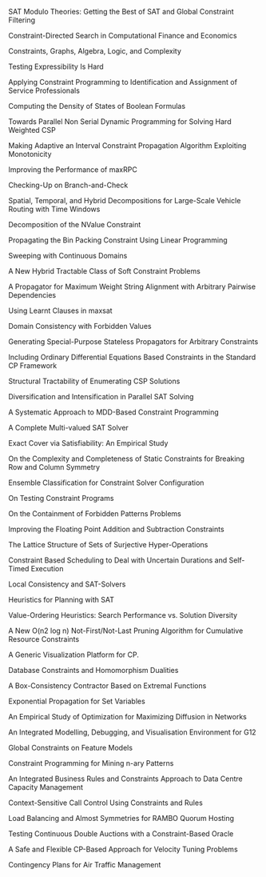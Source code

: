 SAT Modulo Theories: Getting the Best of SAT and Global Constraint Filtering

Constraint-Directed Search in Computational Finance and Economics

Constraints, Graphs, Algebra, Logic, and Complexity

Testing Expressibility Is Hard

Applying Constraint Programming to Identification and Assignment of Service Professionals

Computing the Density of States of Boolean Formulas

Towards Parallel Non Serial Dynamic Programming for Solving Hard Weighted CSP

Making Adaptive an Interval Constraint Propagation Algorithm Exploiting Monotonicity

Improving the Performance of maxRPC

Checking-Up on Branch-and-Check

Spatial, Temporal, and Hybrid Decompositions for Large-Scale Vehicle Routing with Time Windows

Decomposition of the NValue Constraint

Propagating the Bin Packing Constraint Using Linear Programming

Sweeping with Continuous Domains

A New Hybrid Tractable Class of Soft Constraint Problems

A Propagator for Maximum Weight String Alignment with Arbitrary Pairwise Dependencies

Using Learnt Clauses in maxsat

Domain Consistency with Forbidden Values

Generating Special-Purpose Stateless Propagators for Arbitrary Constraints

Including Ordinary Differential Equations Based Constraints in the Standard CP Framework

Structural Tractability of Enumerating CSP Solutions

Diversification and Intensification in Parallel SAT Solving

A Systematic Approach to MDD-Based Constraint Programming

A Complete Multi-valued SAT Solver

Exact Cover via Satisfiability: An Empirical Study

On the Complexity and Completeness of Static Constraints for Breaking Row and Column Symmetry

Ensemble Classification for Constraint Solver Configuration

On Testing Constraint Programs

On the Containment of Forbidden Patterns Problems

Improving the Floating Point Addition and Subtraction Constraints

The Lattice Structure of Sets of Surjective Hyper-Operations

Constraint Based Scheduling to Deal with Uncertain Durations and Self-Timed Execution

Local Consistency and SAT-Solvers

Heuristics for Planning with SAT

Value-Ordering Heuristics: Search Performance vs. Solution Diversity

A New O(n2 log n) Not-First/Not-Last Pruning Algorithm for Cumulative Resource Constraints

A Generic Visualization Platform for CP.

Database Constraints and Homomorphism Dualities

A Box-Consistency Contractor Based on Extremal Functions

Exponential Propagation for Set Variables

An Empirical Study of Optimization for Maximizing Diffusion in Networks

An Integrated Modelling, Debugging, and Visualisation Environment for G12

Global Constraints on Feature Models

Constraint Programming for Mining n-ary Patterns

An Integrated Business Rules and Constraints Approach to Data Centre Capacity Management

Context-Sensitive Call Control Using Constraints and Rules

Load Balancing and Almost Symmetries for RAMBO Quorum Hosting

Testing Continuous Double Auctions with a Constraint-Based Oracle

A Safe and Flexible CP-Based Approach for Velocity Tuning Problems

Contingency Plans for Air Traffic Management
